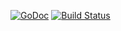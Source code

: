[![GoDoc](https://godoc.org/github.com/davidhinkes/missingg?status.png)](https://godoc.org/github.com/davidhinkes/missingg)
[![Build Status](https://drone.io/github.com/davidhinkes/missingg/status.png)](https://drone.io/github.com/davidhinkes/missingg/latest)
